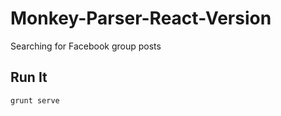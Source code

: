 Monkey-Parser-React-Version
===========================

Searching for Facebook group posts 

## Run It
``` grunt serve ```
